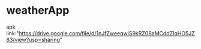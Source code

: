 # weatherApp

apk link:"https://drive.google.com/file/d/1nJfZweeqwiS9kRZ08aMCddZIqHO5JZ83/view?usp=sharing"
